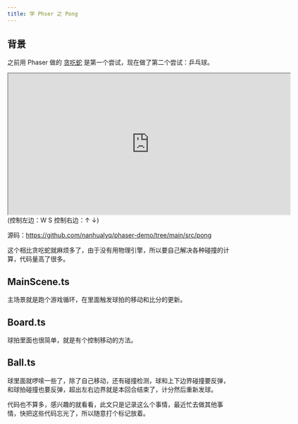 ```yaml
---
title: 学 Phser 之 Pong
---
```


## 背景
之前用 Phaser 做的 [贪吃蛇](https://nanhualyq.github.io/2024/06/06/phaser-snake.html) 是第一个尝试，现在做了第二个尝试：乒乓球。

<iframe src="https://nanhualyq.github.io/games/pong" width="640" height="320"></iframe>
(控制左边：W S 控制右边：↑ ↓)

源码：https://github.com/nanhualyq/phaser-demo/tree/main/src/pong

这个相比贪吃蛇就麻烦多了，由于没有用物理引擎，所以要自己解决各种碰撞的计算，代码量高了很多。

## MainScene.ts
主场景就是跑个游戏循环，在里面触发球拍的移动和比分的更新。

## Board.ts
球拍里面也很简单，就是有个控制移动的方法。

## Ball.ts
球里面就啰嗦一些了，除了自己移动，还有碰撞检测，球和上下边界碰撞要反弹，和球拍碰撞也要反弹，超出左右边界就是本回合结束了，计分然后重新发球。

代码也不算多，感兴趣的就看看，此文只是记录这么个事情，最近忙去做其他事情，快把这些代码忘光了，所以随意打个标记放着。
